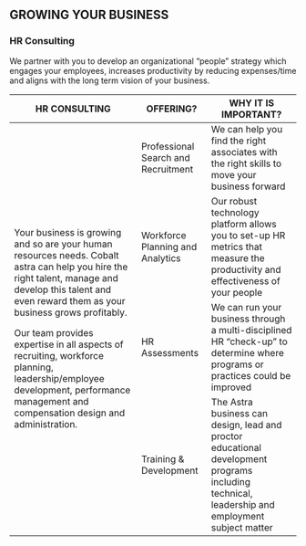 ## GROWING YOUR BUSINESS

### HR Consulting

We partner with you to develop an organizational “people” strategy which engages your employees, increases productivity by reducing expenses/time and aligns with the long term vision of your business.

<table>
  <thead>
    <tr>
      <th>HR CONSULTING</th>
      <th>OFFERING?</th>
      <th>WHY IT IS IMPORTANT?</th>
    </tr>
  </thead>
  <tbody>
    <tr>
      <td rowspan="5">
        <p>Your business is growing and so are your human resources needs. Cobalt astra can help you hire the right talent, manage and develop this talent and even reward them as your business grows profitably.</p>
        <p>Our team provides expertise in all aspects of recruiting, workforce planning, leadership/employee development, performance management and compensation design and administration.</p>
      </td>
    </tr>
    <tr>
      <td>Professional Search and Recruitment</td>
      <td>We can help you find the right associates with the right skills to move your business forward</td>
    </tr>
    <tr>
      <td>Workforce Planning and Analytics</td>
      <td>Our robust technology platform allows you to set-up HR metrics that measure the productivity and effectiveness of your people</td>
    </tr>
    <tr>
      <td>HR Assessments</td>
      <td>We can run your business through a multi-disciplined HR “check-up” to determine where programs or practices could be improved</td>
    </tr>
    <tr>
      <td>Training &amp; Development</td>
      <td>The Astra business can design, lead and proctor educational development programs including technical, leadership and employment subject matter</td>
    </tr>
  </tbody>
</table>
